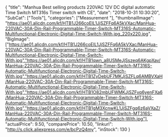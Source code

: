 {
	"title": "Manhua Best selling products 220VAC 12V DC digital automatic Time Switch MT316s Timer switch with CE",
	"date": "2018-10-31 10:30:20",
	"SubCat": ["Tools"],
	"categories": ["Measurement "],
	"thumbnailImage": "https://ae01.alicdn.com/kf/HTB1J266coEIL1JjSZFFq6A5kVXac/ManHua-220VAC-30A-Din-Rail-Programmable-Timer-Switch-MT316S-Automatic-Multifunctional-Electronic-Digital-Time-Switch-With.jpg_220x220.jpg",
	"BigImage": ["https://ae01.alicdn.com/kf/HTB1J266coEIL1JjSZFFq6A5kVXac/ManHua-220VAC-30A-Din-Rail-Programmable-Timer-Switch-MT316S-Automatic-Multifunctional-Electronic-Digital-Time-Switch-With.jpg","https://ae01.alicdn.com/kf/HTB1qwn_a8USMeJjSszeq6AKgpXav/ManHua-220VAC-30A-Din-Rail-Programmable-Timer-Switch-MT316S-Automatic-Multifunctional-Electronic-Digital-Time-Switch-With.jpg","https://ae01.alicdn.com/kf/HTB1ZyDebUF7MKJjSZFLq6AMBVXaH/ManHua-220VAC-30A-Din-Rail-Programmable-Timer-Switch-MT316S-Automatic-Multifunctional-Electronic-Digital-Time-Switch-With.jpg","https://ae01.alicdn.com/kf/HTB1O82mbUFWMKJjSZFvq6yenFXa6/ManHua-220VAC-30A-Din-Rail-Programmable-Timer-Switch-MT316S-Automatic-Multifunctional-Electronic-Digital-Time-Switch-With.jpg","https://ae01.alicdn.com/kf/HTB1gM3XcnwKL1JjSZFgq6z6aVXaZ/ManHua-220VAC-30A-Din-Rail-Programmable-Timer-Switch-MT316S-Automatic-Multifunctional-Electronic-Digital-Time-Switch-With.jpg"],
	"actualPrice": 9.50,
	"comparePrice": 10.50,
	"linkurl": "http://s.click.aliexpress.com/e/bcPzQ4my",
	"inStock": 130
}
